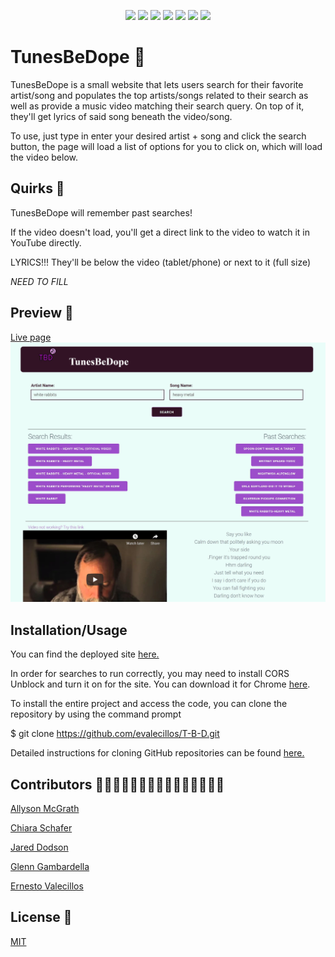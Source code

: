 <p align="center">
    <img src="https://img.shields.io/badge/HTML5-orange" />    
    <img src="https://img.shields.io/badge/Javascript-yellow" />
    <img src="https://img.shields.io/badge/CSS-blue"  />
    <img src="https://img.shields.io/badge/jQuery-purple"  />
    <img src="https://img.shields.io/badge/Milligram-brightgreen"/>
    <img src="https://img.shields.io/badge/YouTube%20API-red" />
    <img src="https://img.shields.io/badge/Musixmatch%20Lyrics%20API-violet" />
</p>

# TunesBeDope 🎼

TunesBeDope is a small website that lets users search for their favorite artist/song and populates the top artists/songs related to their search as well as provide a music video matching their search query. On top of it, they'll get lyrics of said song beneath the video/song.

To use, just type in enter your desired artist + song and click the search button, the page will load a list of options for you to click on, which will load the video below.

## Quirks 🎯

TunesBeDope will remember past searches!

If the video doesn't load, you'll get a direct link to the video to watch it in YouTube directly.

LYRICS!!! They'll be below the video (tablet/phone) or next to it (full size)

_NEED TO FILL_

## Preview 👀

[Live page](https://evalecillos.github.io/T-B-D/)
![Preview](./assets/images/sitepreview.JPG)

## Installation/Usage

You can find the deployed site [here.](https://evalecillos.github.io/T-B-D/)

In order for searches to run correctly, you may need to install CORS Unblock and turn it on for the site. You can download it for Chrome [here](https://chrome.google.com/webstore/detail/cors-unblock/lfhmikememgdcahcdlaciloancbhjino?hl=en).

To install the entire project and access the code, you can clone the repository by using the command prompt

$ git clone https://github.com/evalecillos/T-B-D.git

Detailed instructions for cloning GitHub repositories can be found [here.](https://docs.github.com/en/github/creating-cloning-and-archiving-repositories/cloning-a-repository-from-github/cloning-a-repository)

## Contributors 🙋🏻‍♂️🙋🏻‍♀️🙋🏼‍♀️🙋🏼‍♂️🙋🏽‍♂️

[Allyson McGrath](https://github.com/AllysonMcGrath)

[Chiara Schafer](https://github.com/ChiaraNS)

[Jared Dodson](https://github.com/jareddodson)

[Glenn Gambardella](https://github.com/ggamb)

[Ernesto Valecillos](https://github.com/evalecillos)

## License 📓

[MIT](https://choosealicense.com/licenses/mit/)
